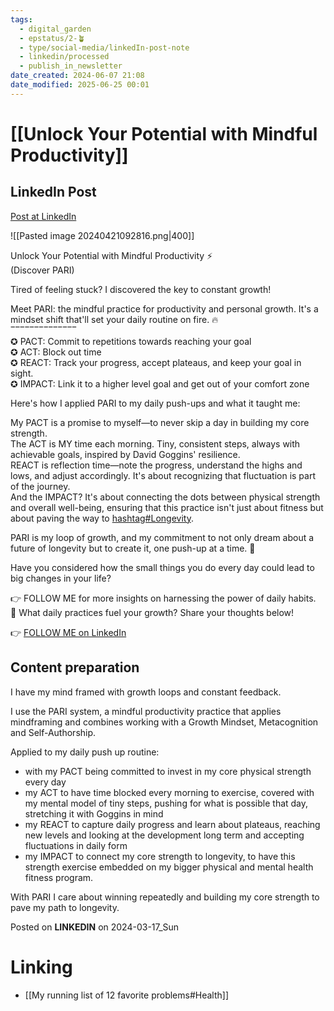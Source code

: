 ```yaml
---
tags:
  - digital_garden
  - epstatus/2-🪴
  - type/social-media/linkedIn-post-note
  - linkedin/processed
  - publish_in_newsletter
date_created: 2024-06-07 21:08
date_modified: 2025-06-25 00:01
---
```

# [[Unlock Your Potential with Mindful Productivity]]

## LinkedIn Post

[Post at LinkedIn](https://www.linkedin.com/posts/sebastiankamilli_longevity-activity-7175053272204881920--_bI?utm_source=share&utm_medium=member_desktop)

![[Pasted image 20240421092816.png|400]]

Unlock Your Potential with Mindful Productivity ⚡  
(Discover PARI)  
  
Tired of feeling stuck? I discovered the key to constant growth!  
  
Meet PARI: the mindful practice for productivity and personal growth. It's a mindset shift that'll set your daily routine on fire. 🔥  
‾‾‾‾‾‾‾‾‾‾‾‾‾‾  
✪ PACT: Commit to repetitions towards reaching your goal  
✪ ACT: Block out time  
✪ REACT: Track your progress, accept plateaus, and keep your goal in sight.  
✪ IMPACT: Link it to a higher level goal and get out of your comfort zone  

Here's how I applied PARI to my daily push-ups and what it taught me:  
  
My PACT is a promise to myself—to never skip a day in building my core strength.  
The ACT is MY time each morning. Tiny, consistent steps, always with achievable goals, inspired by David Goggins' resilience.  
REACT is reflection time—note the progress, understand the highs and lows, and adjust accordingly. It's about recognizing that fluctuation is part of the journey.  
And the IMPACT? It's about connecting the dots between physical strength and overall well-being, ensuring that this practice isn't just about fitness but about paving the way to [hashtag#Longevity](https://www.linkedin.com/feed/hashtag/?keywords=longevity&highlightedUpdateUrns=urn%3Ali%3Aactivity%3A7175053272204881920).  
  
PARI is my loop of growth, and my commitment to not only dream about a future of longevity but to create it, one push-up at a time. 💪  
  
Have you considered how the small things you do every day could lead to big changes in your life?  
  
👉 FOLLOW ME for more insights on harnessing the power of daily habits.  
💭 What daily practices fuel your growth? Share your thoughts below!  

👉 [FOLLOW ME on LinkedIn](https://www.linkedin.com/comm/mynetwork/discovery-see-all?usecase=PEOPLE_FOLLOWS&followMember=sebastiankamilli)

## Content preparation

I have my mind framed with growth loops and constant feedback.

I use the PARI system, a mindful productivity practice that applies mindframing and combines working with a Growth Mindset, Metacognition and Self-Authorship.

Applied to my daily push up routine:
+ with my PACT being committed to invest in my core physical strength every day
+ my ACT to have time blocked every morning to exercise, covered with my mental model of tiny steps, pushing for what is possible that day, stretching it with Goggins in mind
+ my REACT to capture daily progress and learn about plateaus, reaching new levels and looking at the development long term and accepting fluctuations in daily form
+ my IMPACT to connect my core strength to longevity, to have this strength exercise embedded on my bigger physical and mental health fitness program.

With PARI I care about winning repeatedly and building my core strength to pave my path to longevity.

Posted on **LINKEDIN** on 2024-03-17_Sun

# Linking

+ [[My running list of 12 favorite problems#Health]]